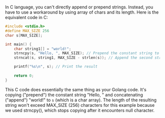  In C language, you can't directly append or prepend strings. Instead, you have to use a workaround by using array of chars and its length. Here is the equivalent code in C:

```c
#include <stdio.h>
#define MAX_SIZE 256
char s[MAX_SIZE];

int main() {
    char string1[] = "world!";
    strncpy(s, "Hello, ", MAX_SIZE); // Prepend the constant string to `s`
    strncat(s, string1, MAX_SIZE - strlen(s)); // Append the second string to `s`

    printf("%s\n", s); // Print the result
    
    return 0;
}
```
This C code does essentially the same thing as your Golang code. It's copying ("prepend") the constant string "Hello, " and concatenating ("append") "world!" to `s` (which is a char array). The length of the resulting string won't exceed MAX_SIZE (256) characters for this example because we used strncpy(), which stops copying after it encounters null character.
